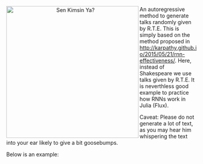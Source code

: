 <p align="center">
  <img src="https://user-images.githubusercontent.com/13106580/202849565-df233c8d-9373-496a-92be-b8baa10b69b6.jpg" width="350" title="Sen Kimsin Ya?", align="left">
  
An autoregressive method to generate talks randomly given by R.T.E. This is simply based on the method proposed in http://karpathy.github.io/2015/05/21/rnn-effectiveness/. Here, instead of Shakespeare we use talks given by R.T.E.  It is neverthless good example to practice how RNNs work in Julia (Flux). 

Caveat: Please do not generate a lot of text, as you may hear him whispering the text into your ear likely to give a bit goosebumps.

Below is an example:

 

</p>

